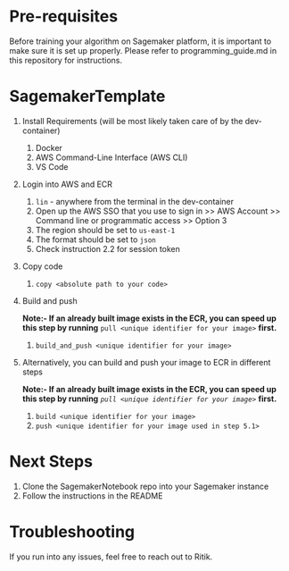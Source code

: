 # Pre-requisites

Before training your algorithm on Sagemaker platform, it is important to make sure it is set up properly. Please refer to programming_guide.md in this repository for instructions. 

# SagemakerTemplate

1. Install Requirements (will be most likely taken care of by the dev-container)
   1. Docker
   2. AWS Command-Line Interface (AWS CLI)
   3. VS Code
2. Login into AWS and ECR
   1. `lin` - anywhere from the terminal in the dev-container
   2. Open up the AWS SSO that you use to sign in >> AWS Account >> Command line or programmatic access >> Option 3
   3. The region should be set to `us-east-1`
   4. The format should be set to `json`
   5. Check instruction 2.2 for session token
3. Copy code
   1. `copy <absolute path to your code>`
4. Build and push

   **Note:- If an already built image exists in the ECR, you can speed up this step by running** `pull <unique identifier for your image>` **first.**
   1. `build_and_push <unique identifier for your image>`
5. Alternatively, you can build and push your image to ECR in different steps

   **Note:- If an already built image exists in the ECR, you can speed up this step by running** *`pull <unique identifier for your image>`* **first.**
   1. `build <unique identifier for your image>`
   2. `push <unique identifier for your image used in step 5.1>`

# Next Steps

1. Clone the SagemakerNotebook repo into your Sagemaker instance
2. Follow the instructions in the README

# Troubleshooting

If you run into any issues, feel free to reach out to Ritik. 